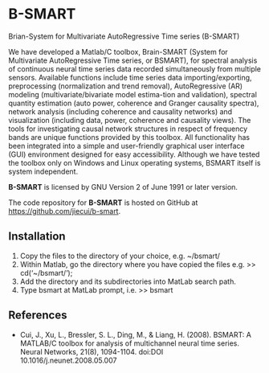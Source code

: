 B-SMART
=======

Brian-System for Multivariate AutoRegressive Time series (B-SMART)

We have developed a Matlab/C toolbox, Brain-SMART (System for Multivariate AutoRegressive Time series, or BSMART), for spectral analysis of continuous neural time series data recorded simultaneously from multiple sensors. Available functions include time series data importing/exporting, preprocessing (normalization and trend removal), AutoRegressive (AR) modeling (multivariate/bivariate model estima-tion and validation), spectral quantity estimation (auto power, coherence and Granger causality spectra), network analysis (including coherence and causality networks) and visualization (including data, power, coherence and causality views). The tools for investigating causal network structures in respect of frequency bands are unique functions provided by this toolbox. All functionality has been integrated into a simple and user-friendly graphical user interface (GUI) environment designed for easy accessibility. Although we have tested the toolbox only on Windows and Linux operating systems, BSMART itself is system independent.

**B-SMART** is licensed by GNU Version 2 of June 1991 or later version.

The code repository for **B-SMART** is hosted on GitHub at https://github.com/jiecui/b-smart.

Installation
------------
1. Copy the files to the directory of your choice, e.g. ~/bsmart/
1. Within Matlab, go the directory where you have copied the files e.g. >> cd(‘~/bsmart/’);
1. Add the directory and its subdirectories into MatLab search path.
1. Type bsmart at MatLab prompt, i.e. >> bsmart

References
----------
* Cui, J., Xu, L., Bressler, S. L., Ding, M., & Liang, H. (2008). BSMART: A MATLAB/C toolbox for analysis of multichannel neural time series. Neural Networks, 21(8), 1094-1104. doi:DOI 10.1016/j.neunet.2008.05.007
